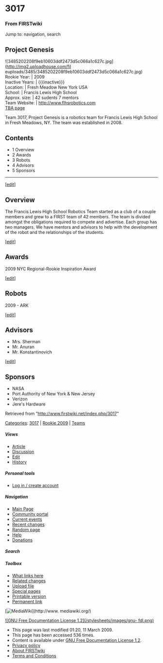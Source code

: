 # 3017

### From FIRSTwiki

Jump to: navigation, search

Project Genesis  
---  
![3485202208f9eb10603ddf2473d5c066a1c627c.jpg](http://img2.uploadhouse.com/fil
euploads/3485/3485202208f9eb10603ddf2473d5c066a1c627c.jpg)  
Rookie Year: | 2009  
Inactive Years: | {{{inactive}}}  
Location: | Fresh Meadow New York USA  
School: | Francis Lewis High School  
Approx. size: | 42 sudents 7 mentors  
Team Website: | <http://www.flhsrobotics.com>  
[TBA page](http://www.thebluealliance.net/tbatv/team.php?team=3017
"http://www.thebluealliance.net/tbatv/team.php?team=3017" )  
  
  
Team 3017, Project Genesis is a robotics team for Francis Lewis High School in
Fresh Meadows, NY. The team was established in 2008.

  

## Contents

  * 1 Overview
  * 2 Awards
  * 3 Robots
  * 4 Advisors
  * 5 Sponsors  
---  
  
[[edit](/index.php?title=3017&action=edit&section=1 "Edit section: Overview"
)]

## Overview

The Francis Lewis High School Robotics Team started as a club of a couple
members and grew to a FIRST team of 42 members. The team is divided amongst
the obligations required to compete and advertise. Each group has two
managers. We have mentors and advisors to help with the development of the
robot and the relationships of the students.

[[edit](/index.php?title=3017&action=edit&section=2 "Edit section: Awards" )]

## Awards

2009 NYC Regional-Rookie Inspiration Award

[[edit](/index.php?title=3017&action=edit&section=3 "Edit section: Robots" )]

## Robots

2009 - ARK

[[edit](/index.php?title=3017&action=edit&section=4 "Edit section: Advisors"
)]

## Advisors

  * Mrs. Sherman 
  * Mr. Anuran 
  * Mr. Konstantinovich 

[[edit](/index.php?title=3017&action=edit&section=5 "Edit section: Sponsors"
)]

## Sponsors

  * NASA 
  * Port Authority of New York &amp; New Jersey 
  * Verizon 
  * Jere's Hardware 

Retrieved from "<http://www.firstwiki.net/index.php/3017>"

[Categories](/index.php?title=Special:Categories&article=3017
"Special:Categories" ): [3017](/index.php?title=Category:3017&action=edit
"Category:3017" ) | [Rookie 2009](/index.php/Category:Rookie_2009
"Category:Rookie 2009" ) | [Teams](/index.php/Category:Teams "Category:Teams"
)

##### Views

  * [Article](/index.php/3017)
  * [Discussion](/index.php?title=Talk:3017&action=edit)
  * [Edit](/index.php?title=3017&action=edit)
  * [History](/index.php?title=3017&action=history)

##### Personal tools

  * [Log in / create account](/index.php?title=Special:Userlogin&returnto=3017)

[](/index.php/Main_Page "Main Page" )

##### Navigation

  * [Main Page](/index.php/Main_Page)
  * [Community portal](/index.php/FIRSTwiki:Community_portal)
  * [Current events](/index.php/Current_events)
  * [Recent changes](/index.php/Special:Recentchanges)
  * [Random page](/index.php/Special:Random)
  * [Help](/index.php/FIRSTwiki:Help)
  * [Donations](/index.php/FIRSTwiki:Site_support)

##### Search



##### Toolbox

  * [What links here](/index.php/Special:Whatlinkshere/3017)
  * [Related changes](/index.php/Special:Recentchangeslinked/3017)
  * [Upload file](/index.php/Special:Upload)
  * [Special pages](/index.php/Special:Specialpages)
  * [Printable version](/index.php?title=3017&printable=yes)
  * [Permanent link](/index.php?title=3017&oldid=71350)

[![MediaWiki](/skins/common/images/poweredby_mediawiki_88x31.png)](http://www.
mediawiki.org/)

[![GNU Free Documentation License 1.2](/stylesheets/images/gnu-
fdl.png)](http://www.gnu.org/copyleft/fdl.html)

  * This page was last modified 01:20, 11 March 2009.
  * This page has been accessed 536 times.
  * Content is available under [GNU Free Documentation License 1.2](http://www.gnu.org/copyleft/fdl.html "http://www.gnu.org/copyleft/fdl.html" ).
  * [Privacy policy](/index.php/FIRSTwiki:Privacy_policy "FIRSTwiki:Privacy policy" )
  * [About FIRSTwiki](/index.php/FIRSTwiki:About "FIRSTwiki:About" )
  * [Terms and Conditions](/index.php/FIRSTwiki:Terms_and_conditions "FIRSTwiki:Terms and conditions" )

